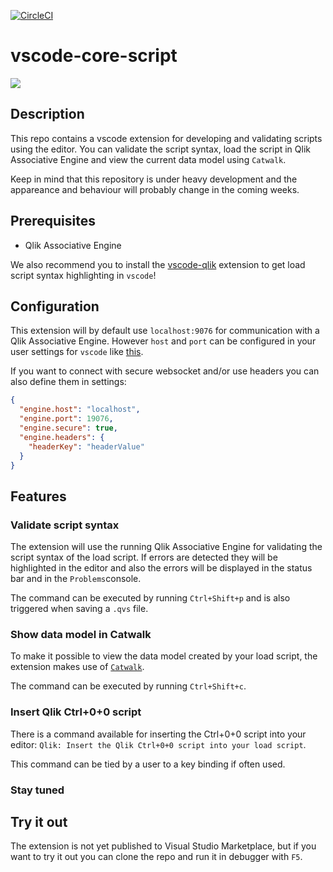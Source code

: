 
[![CircleCI](https://circleci.com/gh/wennmo/vscode-core-script.svg?style=shield)](https://circleci.com/gh/wennmo/vscode-core-script)

# vscode-core-script

![](flow.gif)

## Description

This repo contains a vscode extension for developing and validating scripts using the editor. You can validate the script syntax, load the script in Qlik Associative Engine and view the current data model using `Catwalk`.

Keep in mind that this repository is under heavy development and the appareance and behaviour will probably change in the coming weeks.

## Prerequisites

- Qlik Associative Engine

We also recommend you to install the [vscode-qlik](https://github.com/Gimly/vscode-qlik) extension to get load script syntax highlighting in `vscode`!

## Configuration

This extension will by default use `localhost:9076` for communication with a Qlik Associative Engine. However `host` and `port` can be configured in your user settings for `vscode` like [this](./.vscode/settings.json).

If you want to connect with secure websocket and/or use headers you can also define them in settings:

```json
{
  "engine.host": "localhost",
  "engine.port": 19076,
  "engine.secure": true,
  "engine.headers": {
    "headerKey": "headerValue"
  }
}
```

## Features

### Validate script syntax

The extension will use the running Qlik Associative Engine for validating the script syntax of the load script. If errors are detected they will be highlighted in the editor and also the errors will be displayed in the status bar and in the `Problems`console.

The command can be executed by running `Ctrl+Shift+p` and is also triggered when saving a `.qvs` file.

### Show data model in Catwalk

To make it possible to view the data model created by your load script, the extension makes use of [`Catwalk`](https://github.com/qlik-oss/catwalk).

The command can be executed by running `Ctrl+Shift+c`.

### Insert Qlik Ctrl+0+0 script

There is a command available for inserting the Ctrl+0+0 script into your editor: `Qlik: Insert the Qlik Ctrl+0+0 script into your load script`.

This command can be tied by a user to a key binding if often used.

### Stay tuned

## Try it out

The extension is not yet published to Visual Studio Marketplace, but if you want to try it out you can clone the repo and run it in debugger with `F5`.
